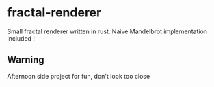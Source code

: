 # fractal-renderer

Small fractal renderer written in rust.
Naive Mandelbrot implementation included !

## Warning
Afternoon side project for fun, don't look too close
